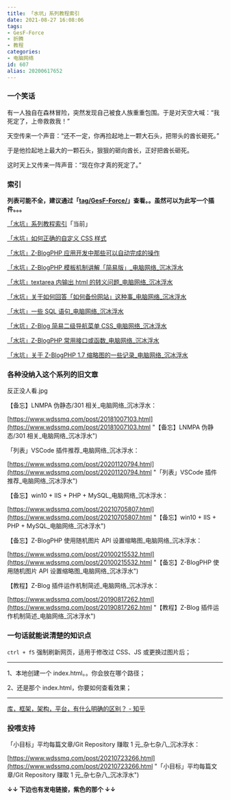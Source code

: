 ```yaml
---
title: 「水坑」系列教程索引
date: 2021-08-27 16:08:06
tags:
- GesF-Force
- 折腾
- 教程
categories:
- 电脑网络
id: 607
alias: 20200617652
---
```


### 一个笑话

有一人独自在森林冒险，突然发现自己被食人族重重包围。于是对天空大喊：“我死定了，上帝救救我！”

天空传来一个声音：“还不一定，你再捡起地上一颗大石头，把带头的酋长砸死。”

于是他捡起地上最大的一颗石头，狠狠的砸向酋长，正好把酋长砸死。

这时天上又传来一阵声音：“现在你才真的死定了。”

<!--more-->

### 索引

**列表可能不全，建议通过「[tag/GesF-Force/](https://www.wdssmq.com/tag/GesF-Force/ "GesF-Force\_沉冰浮水\_第1页")」查看。。虽然可以为此写一个插件。。。**

[「水坑」系列教程索引](/post/20200617652.html "「水坑」系列教程索引")「当前」

[「水坑」如何正确的自定义 CSS 样式](/post/20190705015.html "「水坑」如何正确的自定义 CSS 样式")

[「水坑」Z-BlogPHP 应用开发中那些可以自动完成的操作](/post/20200105022.html "「水坑」Z-BlogPHP 应用开发中那些可以自动完成的操作")

[「水坑」Z-BlogPHP 模板机制讲解「简易版」\_电脑网络\_沉冰浮水](/post/20201026266.html "「水坑」Z-BlogPHP 模板机制讲解「简易版」\_电脑网络\_沉冰浮水")

[「水坑」textarea 内输出 html 的转义问题\_电脑网络\_沉冰浮水](/post/20210630871.html "「水坑」textarea 内输出 html 的转义问题\_电脑网络\_沉冰浮水")

[「水坑」关于如何回答「如何备份网站」这种事\_电脑网络\_沉冰浮水](/post/20180717038.html "「水坑」关于如何回答「如何备份网站」这种事\_电脑网络\_沉冰浮水")

[「水坑」一些 SQL 语句\_电脑网络\_沉冰浮水](/post/20120816277.html "「水坑」一些 SQL 语句\_电脑网络\_沉冰浮水")

[「水坑」Z-Blog 简易二级导航菜单 CSS\_电脑网络\_沉冰浮水](/post/20200413146.html "「水坑」Z-Blog 简易二级导航菜单 CSS\_电脑网络\_沉冰浮水")

[「水坑」Z-BlogPHP 常用接口或函数\_电脑网络\_沉冰浮水](/post/20190316451.html "「水坑」Z-BlogPHP 常用接口或函数\_电脑网络\_沉冰浮水")

[「水坑」关于 Z-BlogPHP 1.7 缩略图的一些记录\_电脑网络\_沉冰浮水](/post/20210224481.html "「水坑」关于 Z-BlogPHP 1.7 缩略图的一些记录\_电脑网络\_沉冰浮水")

### 各种没纳入这个系列的旧文章

反正没人看.jpg

【备忘】LNMPA 伪静态/301 相关\_电脑网络\_沉冰浮水：

[https://www.wdssmq.com/post/20181007103.html](https://www.wdssmq.com/post/20181007103.html "【备忘】LNMPA 伪静态/301 相关\_电脑网络\_沉冰浮水")

「列表」VSCode 插件推荐\_电脑网络\_沉冰浮水：

[https://www.wdssmq.com/post/20201120794.html](https://www.wdssmq.com/post/20201120794.html "「列表」VSCode 插件推荐\_电脑网络\_沉冰浮水")

【备忘】win10 + IIS + PHP + MySQL\_电脑网络\_沉冰浮水：

[https://www.wdssmq.com/post/20210705807.html](https://www.wdssmq.com/post/20210705807.html "【备忘】win10 + IIS + PHP + MySQL\_电脑网络\_沉冰浮水")

【备忘】Z-BlogPHP 使用随机图片 API 设置缩略图\_电脑网络\_沉冰浮水：

[https://www.wdssmq.com/post/20100215532.html](https://www.wdssmq.com/post/20100215532.html "【备忘】Z-BlogPHP 使用随机图片 API 设置缩略图\_电脑网络\_沉冰浮水")

【教程】Z-Blog 插件运作机制简述\_电脑网络\_沉冰浮水：

[https://www.wdssmq.com/post/20190817262.html](https://www.wdssmq.com/post/20190817262.html "【教程】Z-Blog 插件运作机制简述\_电脑网络\_沉冰浮水")

### 一句话就能说清楚的知识点

`ctrl + f5` 强制刷新网页，适用于修改过 CSS、JS 或更换过图片后；

-----

1、本地创建一个 index.html。。你会放在哪个路径；

2、还是那个 index.html，你要如何查看效果；

----

[库，框架，架构，平台，有什么明确的区别？ - 知乎](https://www.zhihu.com/question/29643471/answer/1617400164 "库，框架，架构，平台，有什么明确的区别？ - 知乎")


### 投喂支持

「小目标」平均每篇文章/Git Repository 赚取 1 元\_杂七杂八\_沉冰浮水：

[https://www.wdssmq.com/post/20210723266.html](https://www.wdssmq.com/post/20210723266.html "「小目标」平均每篇文章/Git Repository 赚取 1 元\_杂七杂八\_沉冰浮水")

**↓↓ 下边也有发电链接，紫色的那个 ↓↓**
